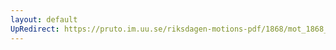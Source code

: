 ```yaml
---
layout: default
UpRedirect: https://pruto.im.uu.se/riksdagen-motions-pdf/1868/mot_1868__ak__71/mot_1868__ak__71-002.pdf
---
```

